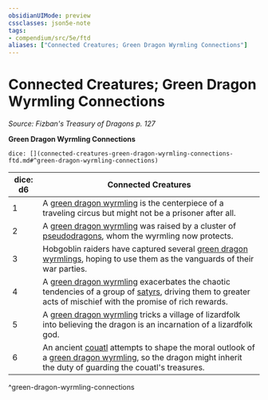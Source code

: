 ```yaml
---
obsidianUIMode: preview
cssclasses: json5e-note
tags:
- compendium/src/5e/ftd
aliases: ["Connected Creatures; Green Dragon Wyrmling Connections"]
---
```

# Connected Creatures; Green Dragon Wyrmling Connections
*Source: Fizban's Treasury of Dragons p. 127* 

**Green Dragon Wyrmling Connections**

`dice: [](connected-creatures-green-dragon-wyrmling-connections-ftd.md#^green-dragon-wyrmling-connections)`

| dice: d6 | Connected Creatures |
|----------|---------------------|
| 1 | A [green dragon wyrmling](/Systems/5e/bestiary/dragon/green-dragon-wyrmling.md) is the centerpiece of a traveling circus but might not be a prisoner after all. |
| 2 | A [green dragon wyrmling](/Systems/5e/bestiary/dragon/green-dragon-wyrmling.md) was raised by a cluster of [pseudodragons](/Systems/5e/bestiary/dragon/pseudodragon.md), whom the wyrmling now protects. |
| 3 | Hobgoblin raiders have captured several [green dragon wyrmlings](/Systems/5e/bestiary/dragon/green-dragon-wyrmling.md), hoping to use them as the vanguards of their war parties. |
| 4 | A [green dragon wyrmling](/Systems/5e/bestiary/dragon/green-dragon-wyrmling.md) exacerbates the chaotic tendencies of a group of [satyrs](/Systems/5e/bestiary/fey/satyr.md), driving them to greater acts of mischief with the promise of rich rewards. |
| 5 | A [green dragon wyrmling](/Systems/5e/bestiary/dragon/green-dragon-wyrmling.md) tricks a village of lizardfolk into believing the dragon is an incarnation of a lizardfolk god. |
| 6 | An ancient [couatl](/Systems/5e/bestiary/celestial/couatl.md) attempts to shape the moral outlook of a [green dragon wyrmling](/Systems/5e/bestiary/dragon/green-dragon-wyrmling.md), so the dragon might inherit the duty of guarding the couatl's treasures. |
^green-dragon-wyrmling-connections
